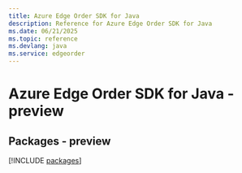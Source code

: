 ```yaml
---
title: Azure Edge Order SDK for Java
description: Reference for Azure Edge Order SDK for Java
ms.date: 06/21/2025
ms.topic: reference
ms.devlang: java
ms.service: edgeorder
---
```

# Azure Edge Order SDK for Java - preview
## Packages - preview
[!INCLUDE [packages](edge-order-index.md)]